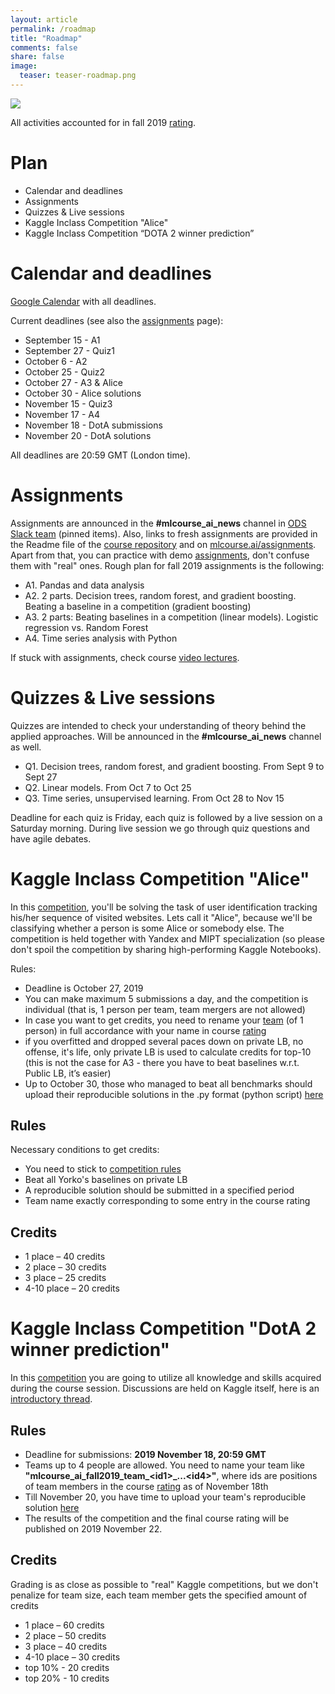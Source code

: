 ```yaml
---
layout: article
permalink: /roadmap
title: "Roadmap"
comments: false
share: false
image:
  teaser: teaser-roadmap.png
---
```


<img src='../images/teaser-roadmap.png'>

All activities accounted for in fall 2019 [rating](https://docs.google.com/spreadsheets/d/15e1K0tg5ponA5R6YQkZfihrShTDLAKf5qeKaoVCiuhQ). 

# Plan
- Calendar and deadlines
- Assignments
- Quizzes & Live sessions
- Kaggle Inclass Competition "Alice"
- Kaggle Inclass Competition “DOTA 2 winner prediction”

# Calendar and deadlines
[Google Calendar](https://calendar.google.com/calendar?cid=Z25pZ3EwZGxxb2I5cDZwMWptam5rdmY3NWtAZ3JvdXAuY2FsZW5kYXIuZ29vZ2xlLmNvbQ) with all deadlines.

Current deadlines (see also the [assignments](assignments) page):
 - September 15 - A1
 - September 27 - Quiz1
 - October 6 - A2
 - October 25 - Quiz2
 - October 27 - A3 & Alice
 - October 30 - Alice solutions
 - November 15 - Quiz3
 - November 17 - A4
 - November 18 - DotA submissions
 - November 20 - DotA solutions
 
All deadlines are 20:59 GMT (London time). 

# Assignments
Assignments are announced in the **#mlcourse_ai_news** channel in [ODS Slack team](https://opendatascience.slack.com/) (pinned items). Also, links to fresh assignments are provided in the Readme file of the [course repository](https://github.com/Yorko/mlcourse.ai) and on [mlcourse.ai/assignments](assignments). Apart from that, you can practice with demo [assignments](assignments), don't confuse them with "real" ones. Rough plan for fall 2019 assignments is the following:
 - A1. Pandas and data analysis
 - A2. 2 parts. Decision trees, random forest, and gradient boosting. Beating a baseline in a competition (gradient boosting)
 - A3. 2 parts: Beating baselines in a competition (linear models). Logistic regression vs. Random Forest
 - A4. Time series analysis with Python
 
If stuck with assignments, check course [video lectures](lectures).

# Quizzes & Live sessions
Quizzes are intended to check your understanding of theory behind the applied approaches. Will be announced in the **#mlcourse_ai_news** channel as well. 

 - Q1. Decision trees, random forest, and gradient boosting. From Sept 9 to Sept 27 
 - Q2. Linear models. From Oct 7 to Oct 25
 - Q3. Time  series, unsupervised learning. From Oct 28 to Nov 15
 
Deadline for each quiz is Friday, each quiz is followed by a live session on a Saturday morning. During live session we go through quiz questions and have agile debates.  

# Kaggle Inclass Competition "Alice"

In this [competition](https://www.kaggle.com/c/catch-me-if-you-can-intruder-detection-through-webpage-session-tracking2), you'll be solving the task of user identification tracking his/her sequence of visited websites. Lets call it "Alice", because we'll be classifying whether a person is some Alice or somebody else. The competition is held together with Yandex and MIPT specialization (so please don't spoil the competition by sharing high-performing Kaggle Notebooks).

Rules:
- Deadline is October 27, 2019
- You can make maximum 5 submissions a day, and the competition is individual (that is, 1 person per team, team mergers are not allowed)
- In case you want to get credits, you need to rename your [team](https://www.kaggle.com/c/catch-me-if-you-can-intruder-detection-through-webpage-session-tracking2/team) (of 1 person) in full accordance with your name in course [rating](https://bit.ly/2mbv5FF)
- if you overfitted and dropped several paces down on private LB, no offense, it's life, only private LB is used to calculate credits for top-10 (this is not the case for A3 - there you have to beat baselines w.r.t. Public LB, it’s easier)
- Up to October 30, those who managed to beat all benchmarks should upload their reproducible solutions in the .py format (python script) [here](https://www.dropbox.com/request/GG5MUBGgJZrYHjCoZl9c)

## Rules
Necessary conditions to get credits:
   - You need to stick to [competition rules](https://www.kaggle.com/c/catch-me-if-you-can-intruder-detection-through-webpage-session-tracking2/rules)
   - Beat all Yorko's baselines on private LB
   - A reproducible solution should be submitted in a specified period
   - Team name exactly corresponding to some entry in the course rating 
   
## Credits
   - 1 place – 40 credits
   - 2 place – 30 credits
   - 3 place – 25 credits
   - 4-10 place – 20 credits
   
# Kaggle Inclass Competition "DotA 2 winner prediction"
In this [competition](https://www.kaggle.com/c/mlcourse-dota2-win-prediction) you are going to utilize all knowledge and skills acquired during the course session. Discussions are held on Kaggle itself, here is an [introductory thread](https://www.kaggle.com/c/mlcourse-dota2-win-prediction/discussion/109081).

## Rules
 - Deadline for submissions: **2019 November 18, 20:59 GMT**
 - Teams up to 4 people are allowed. You need to name your team like **"mlcourse\_ai\_fall2019\_team\_\<id1\>\_...\<id4\>"**, where ids are positions of team members in the course [rating](https://bit.ly/2mbv5FF) as of November 18th 
 - Till November 20, you have time to upload your team's reproducible solution [here](https://www.dropbox.com/request/9CkAPWd4iX8oWFpS8n4S)
 - The results of the competition and the final course rating will be published on 2019 November 22.
 
## Credits
 Grading is as close as possible to "real" Kaggle competitions, but we don't penalize for team size, each team member gets the specified amount of credits
   - 1 place – 60 credits
   - 2 place – 50 credits
   - 3 place – 40 credits
   - 4-10 place – 30 credits
   - top 10% - 20 credits
   - top 20% - 10 credits
